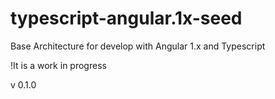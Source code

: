 # typescript-angular.1x-seed
Base Architecture for develop with Angular 1.x and Typescript

!It is a work in progress

v 0.1.0
